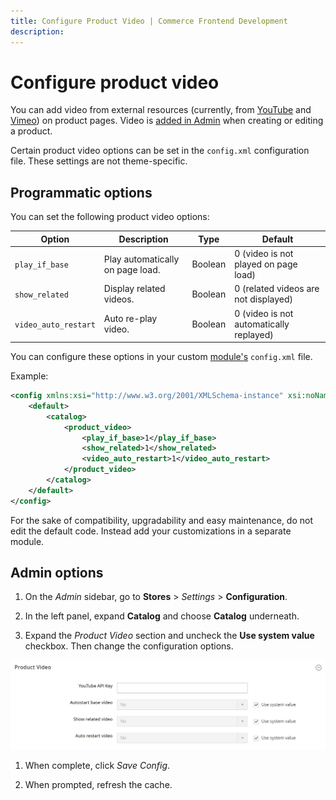 ```yaml
---
title: Configure Product Video | Commerce Frontend Development
description:
---
```


# Configure product video

You can add video from external resources (currently, from [YouTube](https://youtube.com) and [Vimeo](https://vimeo.com/)) on product pages. Video is [added in Admin](https://docs.magento.com/user-guide/catalog/product-video.html) when creating or editing a product.

Certain product video options can be set in the `config.xml` configuration file. These settings are not theme-specific.

## Programmatic options

You can set the following product video options:

|Option|Description|Type|Default|
|--- |--- |--- |--- |
|`play_if_base`|Play automatically on page load.|Boolean|0 (video is not played on page load)|
|`show_related`|Display related videos.|Boolean|0 (related videos are not displayed)|
|`video_auto_restart`|Auto re-play video.|Boolean|0 (video is not automatically replayed)|

You can configure these options in your custom [module's](https://glossary.magento.com/module) `config.xml` file.

Example:

```xml
<config xmlns:xsi="http://www.w3.org/2001/XMLSchema-instance" xsi:noNamespaceSchemaLocation="urn:magento:module:Magento_Store:etc/config.xsd">
    <default>
        <catalog>
            <product_video>
                <play_if_base>1</play_if_base>
                <show_related>1</show_related>
                <video_auto_restart>1</video_auto_restart>
            </product_video>
        </catalog>
    </default>
</config>
```

For the sake of compatibility, upgradability and easy maintenance, do not edit the default code. Instead add your customizations in a separate module.

## Admin options

1. On the _Admin_ sidebar, go to **Stores** > _Settings_ > **Configuration**.

1. In the left panel, expand **Catalog** and choose **Catalog** underneath.

1. Expand the _Product Video_ section and uncheck the **Use system value** checkbox. Then change the configuration options.

![Product Video Options](../../_images/frontend/config-catalog-catalog-product-video.png)

1. When complete, click _Save Config_.

1. When prompted, refresh the cache.
